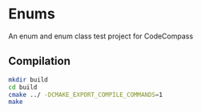 # Enums
An enum and enum class test project for CodeCompass

## Compilation
```bash
mkdir build
cd build
cmake ../ -DCMAKE_EXPORT_COMPILE_COMMANDS=1
make 
```

